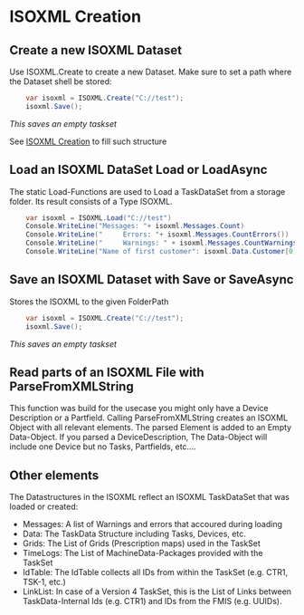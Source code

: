 # ISOXML Creation


## Create a new ISOXML Dataset

Use ISOXML.Create to create a new Dataset. Make sure to set a path where the Dataset shell be stored:

```cs
    var isoxml = ISOXML.Create("C://test");
    isoxml.Save();  
```
*This saves an empty taskset*

See [ISOXML Creation](./documentation/isoxmlcreation.md) to fill such structure


## Load an ISOXML DataSet Load or LoadAsync
The static Load-Functions are used to Load a TaskDataSet from a storage folder. 
Its result consists of a Type ISOXML.

```cs
    var isoxml = ISOXML.Load("C://test")
    Console.WriteLine("Messages: "+ isoxml.Messages.Count)
    Console.WriteLine("     Errors: "+ isoxml.Messages.CountErrors())
    Console.WriteLine("     Warnings: " + isoxml.Messages.CountWarnings())
    Console.WriteLine("Name of first customer": isoxml.Data.Customer[0].CustomerLastName)
```



## Save an ISOXML Dataset with Save or SaveAsync
Stores the ISOXML to the given FolderPath
```cs
    var isoxml = ISOXML.Create("C://test");
    isoxml.Save();  
```
*This saves an empty taskset*

## Read parts of an ISOXML File with  ParseFromXMLString
This function was build for the usecase you might only have a Device Description or a Partfield. Calling ParseFromXMLString creates an ISOXML Object with all relevant elements. The parsed Element is added to an Empty Data-Object. If you parsed a DeviceDescription, The Data-Object will include one Device but no Tasks, Partfields, etc....



## Other elements
The Datastructures in the ISOXML reflect an ISOXML TaskDataSet that was loaded or created:
- Messages: A list of Warnings and errors that accoured during loading
- Data: The TaskData Structure including Tasks, Devices, etc. 
- Grids: The List of Grids (Prescription maps) used in the TaskSet
- TimeLogs: The List of MachineData-Packages provided with the TaskSet
- IdTable: The IdTable collects all IDs from within the TaskSet (e.g. CTR1, TSK-1, etc.)
- LinkList: In case of a Version 4 TaskSet, this is the List of Links between TaskData-Internal Ids (e.g. CTR1) and IDs from the FMIS (e.g. UUIDs).